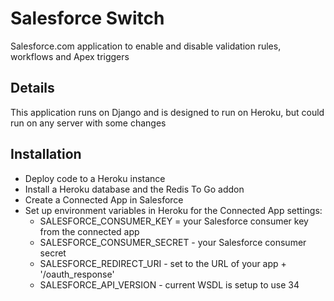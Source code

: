 # Salesforce Switch
Salesforce.com application to enable and disable validation rules, workflows and Apex triggers

## Details
This application runs on Django and is designed to run on Heroku, but could run on any server with some changes

## Installation
- Deploy code to a Heroku instance
- Install a Heroku database and the Redis To Go addon
- Create a Connected App in Salesforce
- Set up environment variables in Heroku for the Connected App settings:
    - SALESFORCE_CONSUMER_KEY = your Salesforce consumer key from the connected app
    - SALESFORCE_CONSUMER_SECRET - your Salesforce consumer secret
    - SALESFORCE_REDIRECT_URI - set to the URL of your app + '/oauth_response'
    - SALESFORCE_API_VERSION - current WSDL is setup to use 34
